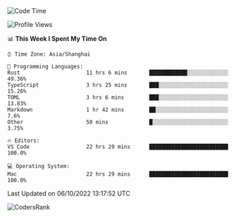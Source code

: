 <!--START_SECTION:waka-->
![Code Time](http://img.shields.io/badge/Code%20Time-1%2C707%20hrs%2039%20mins-blue)

![Profile Views](http://img.shields.io/badge/Profile%20Views-6-blue)

📊 **This Week I Spent My Time On** 

```text
⌚︎ Time Zone: Asia/Shanghai

💬 Programming Languages: 
Rust                     11 hrs 6 mins       ████████████░░░░░░░░░░░░░   49.36% 
TypeScript               3 hrs 25 mins       ███░░░░░░░░░░░░░░░░░░░░░░   15.26% 
TOML                     3 hrs 6 mins        ███░░░░░░░░░░░░░░░░░░░░░░   13.83% 
Markdown                 1 hr 42 mins        ██░░░░░░░░░░░░░░░░░░░░░░░   7.6% 
Other                    50 mins             █░░░░░░░░░░░░░░░░░░░░░░░░   3.75%

🔥 Editors: 
VS Code                  22 hrs 29 mins      █████████████████████████   100.0%

💻 Operating System: 
Mac                      22 hrs 29 mins      █████████████████████████   100.0%

```


 Last Updated on 06/10/2022 13:17:52 UTC
<!--END_SECTION:waka-->

![CodersRank](https://cr-skills-chart-widget.azurewebsites.net/api/api?username=BugenZhao&padding=16&tooltip=true&branding=false&sort-by-score=true&skills=Rust%2C%20Swift%2C%20C%2C%20TypeScript%2C%20Java%2C%20Go%2C%20Dart%2C%20C%2B%2B%2C%20Python%2C%20Assembly%2C%20Shell%2C%20Kotlin)
